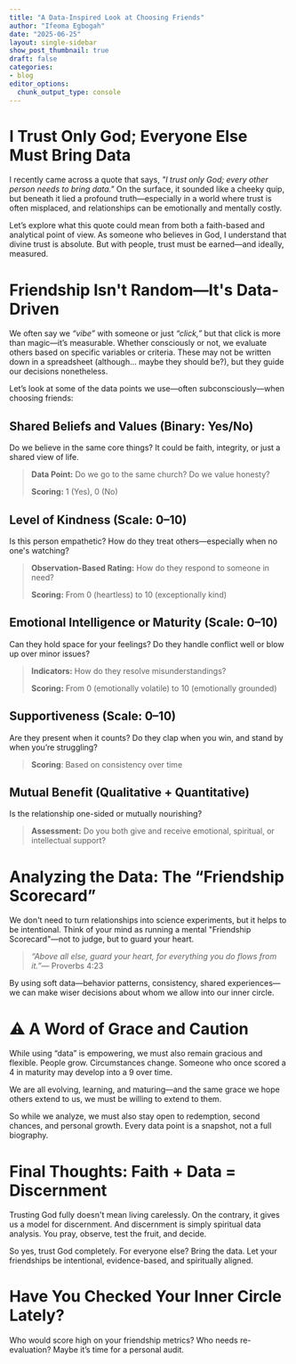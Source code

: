 ```yaml
---
title: "A Data-Inspired Look at Choosing Friends"
author: "Ifeoma Egbogah"
date: "2025-06-25"
layout: single-sidebar
show_post_thumbnail: true
draft: false
categories:
- blog
editor_options: 
  chunk_output_type: console
---
```




# I Trust Only God; Everyone Else Must Bring Data

I recently came across a quote that says, *"I trust only God; every other person needs to bring data."* On the surface, it sounded like a cheeky quip, but beneath it lied a profound truth—especially in a world where trust is often misplaced, and relationships can be emotionally and mentally costly.

Let’s explore what this quote could mean from both a faith-based and analytical point of view. As someone who believes in God, I understand that divine trust is absolute. But with people, trust must be earned—and ideally, measured.

# Friendship Isn't Random—It's Data-Driven

We often say we *“vibe”* with someone or just *“click,”* but that click is more than magic—it’s measurable. Whether consciously or not, we evaluate others based on specific variables or criteria. These may not be written down in a spreadsheet (although… maybe they should be?), but they guide our decisions nonetheless.

Let’s look at some of the data points we use—often subconsciously—when choosing friends:

## Shared Beliefs and Values (Binary: Yes/No)

Do we believe in the same core things? It could be faith, integrity, or just a shared view of life.

> **Data Point:** Do we go to the same church? Do we value honesty? 
>
>**Scoring:** 1 (Yes), 0 (No)

## Level of Kindness (Scale: 0–10)

Is this person empathetic? How do they treat others—especially when no one's watching?

> **Observation-Based Rating:** How do they respond to someone in need?
>
> **Scoring:** From 0 (heartless) to 10 (exceptionally kind)

## Emotional Intelligence or Maturity (Scale: 0–10)

Can they hold space for your feelings? Do they handle conflict well or blow up over minor issues?

> **Indicators:** How do they resolve misunderstandings?
>
> **Scoring:** From 0 (emotionally volatile) to 10 (emotionally grounded)

## Supportiveness (Scale: 0–10)

Are they present when it counts? Do they clap when you win, and stand by when you’re struggling?

> **Scoring**: Based on consistency over time

## Mutual Benefit (Qualitative + Quantitative)

Is the relationship one-sided or mutually nourishing?

> **Assessment:** Do you both give and receive emotional, spiritual, or intellectual support?

# Analyzing the Data: The “Friendship Scorecard”

We don't need to turn relationships into science experiments, but it helps to be intentional. Think of your mind as running a mental "Friendship Scorecard"—not to judge, but to guard your heart.

> *“Above all else, guard your heart, for everything you do flows from it.”*— Proverbs 4:23

By using soft data—behavior patterns, consistency, shared experiences—we can make wiser decisions about whom we allow into our inner circle.

# ⚠️ A Word of Grace and Caution

While using “data” is empowering, we must also remain gracious and flexible. People grow. Circumstances change. Someone who once scored a 4 in maturity may develop into a 9 over time.

We are all evolving, learning, and maturing—and the same grace we hope others extend to us, we must be willing to extend to them.

So while we analyze, we must also stay open to redemption, second chances, and personal growth. Every data point is a snapshot, not a full biography.

# Final Thoughts: Faith + Data = Discernment

Trusting God fully doesn't mean living carelessly. On the contrary, it gives us a model for discernment. And discernment is simply spiritual data analysis. You pray, observe, test the fruit, and decide.

So yes, trust God completely. For everyone else? Bring the data. Let your friendships be intentional, evidence-based, and spiritually aligned.

# Have You Checked Your Inner Circle Lately?

Who would score high on your friendship metrics? 
Who needs re-evaluation? 
Maybe it’s time for a personal audit.
